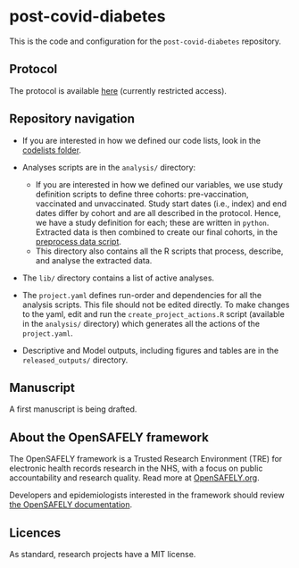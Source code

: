 # post-covid-diabetes

This is the code and configuration for the `post-covid-diabetes` repository.

## Protocol
The protocol is available [here](https://uob.sharepoint.com/:w:/r/teams/grp-ehr/_layouts/15/Doc.aspx?sourcedoc=%7BEF4D8C0D-B811-4A56-9A03-030E6A32DCC5%7D&file=post-covid-vaccinated.docx&action=default&mobileredirect=true) (currently restricted access).

## Repository navigation
* If you are interested in how we defined our code lists, look in the [codelists folder](./codelists/).

* Analyses scripts are in the `analysis/` directory:
    * If you are interested in how we defined our variables, we use study definition scripts to define three cohorts: pre-vaccination, vaccinated and unvaccinated. Study start dates (i.e., index) and end dates differ by cohort and are all described in the protocol. Hence, we have a study definition for each; these are written in `python`. Extracted data is then combined to create our final cohorts, in the [preprocess data script](analysis/preprocess_data.R).
    * This directory also contains all the R scripts that process, describe, and analyse the extracted data.

* The `lib/` directory contains a list of active analyses.

* The `project.yaml` defines run-order and dependencies for all the analysis scripts. This file should not be edited directly. To make changes to the yaml, edit and run the `create_project_actions.R` script (available in the `analysis/` directory) which generates all the actions of the `project.yaml`.

* Descriptive and Model outputs, including figures and tables are in the `released_outputs/` directory.

## Manuscript
A first manuscript is being drafted.

## About the OpenSAFELY framework

The OpenSAFELY framework is a Trusted Research Environment (TRE) for electronic
health records research in the NHS, with a focus on public accountability and
research quality. Read more at [OpenSAFELY.org](https://opensafely.org).

Developers and epidemiologists interested in the framework should review [the OpenSAFELY documentation](https://docs.opensafely.org).

## Licences
As standard, research projects have a MIT license. 
